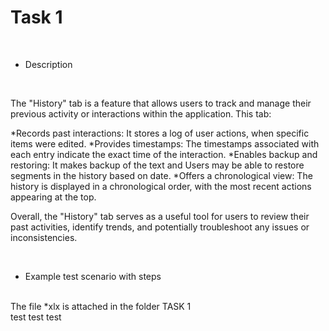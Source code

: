 # Task 1

<br>

* Description

<br>

The "History" tab is a feature that allows users to track and manage their previous activity or interactions within the application. This tab:

*Records past interactions: It stores a log of user actions,  when specific items were edited.
*Provides timestamps: The timestamps associated with each entry indicate the exact time of the interaction.
*Enables backup and restoring: It makes backup of the text and Users may be able to restore segments in the history based on date.
*Offers a chronological view: The history is displayed in a chronological order, with the most recent actions appearing at the top.

Overall, the "History" tab serves as a useful tool for users to review their past activities, identify trends, and potentially troubleshoot any issues or inconsistencies.

<br>

* Example test scenario with steps
<br>
The file *xlx is attached in the folder TASK 1


<br>
test
test
test